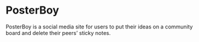 # PosterBoy
PosterBoy is a social media site for users to put their ideas on a community board and delete their peers’ sticky notes.

